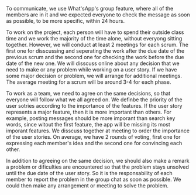 To communicate, we use What'sApp's group feature, where all of the members are in it and we expected everyone to check the message as soon as possible, to be more specific, within 24 hours.

To work on the project, each person will have to spend their outside class time and we work the majority of the time alone, without everyong sitting together. However, we will conduct at least 2 meetings for each scrum. The first one for disscussing and seperating the work after the due date of the previous scrum and the second one for checking the work before the due date of the new one. We will disscuss online about any decision that we need to make or any problem while working on a user story. If we have some major decision or problem, we will arrange for additional meetings. The average meeting for a scrum will be around 3-4 for each phase.


To work as a team, we need to agree on the same decisions, so that everyone will follow what we all agreed on. We definbe the priority of the user sotries according to the importance of the features. If the user story represents a major feature, then it is more important than others. For example, posting messages should be more imporant than search key words, since witout the first feature, the app will be missing its most imporant features. We disscuss together at meeting to order the importance of the user stories. On average, we have 2 rounds of voting, first one for expressing each member's idea and the second one for convincing each other.


In addition to agreeing on the same decision, we should also make a remark a problem or dificulties are encountered so that the problem stays unsolved until the due date of the user story. So it is the responsability of each member to report the problem in the group chat as soon as possible. We could then make any arrangement or meeting to solve the problem.




